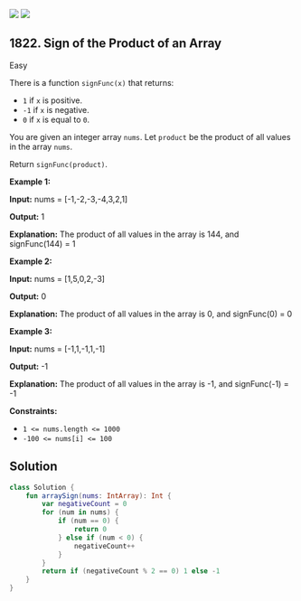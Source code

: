 [![](https://img.shields.io/github/stars/javadev/LeetCode-in-Kotlin?label=Stars&style=flat-square)](https://github.com/javadev/LeetCode-in-Kotlin)
[![](https://img.shields.io/github/forks/javadev/LeetCode-in-Kotlin?label=Fork%20me%20on%20GitHub%20&style=flat-square)](https://github.com/javadev/LeetCode-in-Kotlin/fork)

## 1822\. Sign of the Product of an Array

Easy

There is a function `signFunc(x)` that returns:

*   `1` if `x` is positive.
*   `-1` if `x` is negative.
*   `0` if `x` is equal to `0`.

You are given an integer array `nums`. Let `product` be the product of all values in the array `nums`.

Return `signFunc(product)`.

**Example 1:**

**Input:** nums = [-1,-2,-3,-4,3,2,1]

**Output:** 1

**Explanation:** The product of all values in the array is 144, and signFunc(144) = 1

**Example 2:**

**Input:** nums = [1,5,0,2,-3]

**Output:** 0

**Explanation:** The product of all values in the array is 0, and signFunc(0) = 0

**Example 3:**

**Input:** nums = [-1,1,-1,1,-1]

**Output:** -1

**Explanation:** The product of all values in the array is -1, and signFunc(-1) = -1

**Constraints:**

*   `1 <= nums.length <= 1000`
*   `-100 <= nums[i] <= 100`

## Solution

```kotlin
class Solution {
    fun arraySign(nums: IntArray): Int {
        var negativeCount = 0
        for (num in nums) {
            if (num == 0) {
                return 0
            } else if (num < 0) {
                negativeCount++
            }
        }
        return if (negativeCount % 2 == 0) 1 else -1
    }
}
```